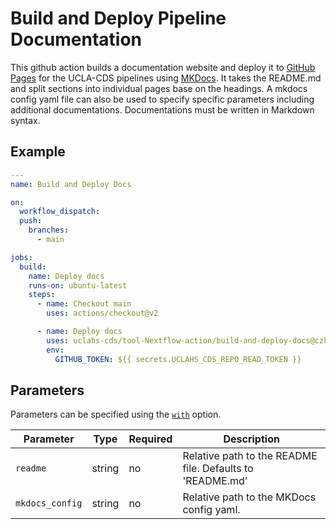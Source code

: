 # Build and Deploy Pipeline Documentation

This github action builds a documentation website and deploy it to [GitHub Pages](https://pages.github.com/) for the UCLA-CDS pipelines using [MKDocs](https://www.mkdocs.org/). It takes the README.md and split sections into individual pages base on the headings. A mkdocs config yaml file can also be used to specify specific parameters including additional documentations. Documentations must be written in Markdown syntax.

## Example

```yaml
---
name: Build and Deploy Docs

on:
  workflow_dispatch:
  push:
    branches:
      - main

jobs:
  build:
    name: Deploy docs
    runs-on: ubuntu-latest
    steps:
      - name: Checkout main
        uses: actions/checkout@v2

      - name: Deploy docs
        uses: uclahs-cds/tool-Nextflow-action/build-and-deploy-docs@czhu-render-and-deploy-doc
        env:
          GITHUB_TOKEN: ${{ secrets.UCLAHS_CDS_REPO_READ_TOKEN }}
```

## Parameters

Parameters can be specified using the [`with`](https://docs.github.com/en/actions/creating-actions/metadata-syntax-for-github-actions#runsstepswith) option.

| Parameter | Type | Required | Description |
| ---- | ---- | ---- | ---- |
| `readme` | string | no | Relative path to the README file. Defaults to 'README.md' |
| `mkdocs_config` | string | no | Relative path to the MKDocs config yaml. |
